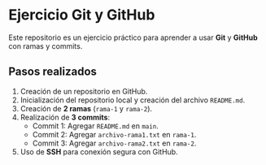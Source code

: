 # Ejercicio Git y GitHub

Este repositorio es un ejercicio práctico para aprender a usar **Git** y **GitHub** con ramas y commits.

## Pasos realizados
1. Creación de un repositorio en GitHub.
2. Inicialización del repositorio local y creación del archivo `README.md`.
3. Creación de **2 ramas** (`rama-1` y `rama-2`).
4. Realización de **3 commits**:
   - Commit 1: Agregar `README.md` en `main`.
   - Commit 2: Agregar `archivo-rama1.txt` en `rama-1`.
   - Commit 3: Agregar `archivo-rama2.txt` en `rama-2`.
5. Uso de **SSH** para conexión segura con GitHub.


